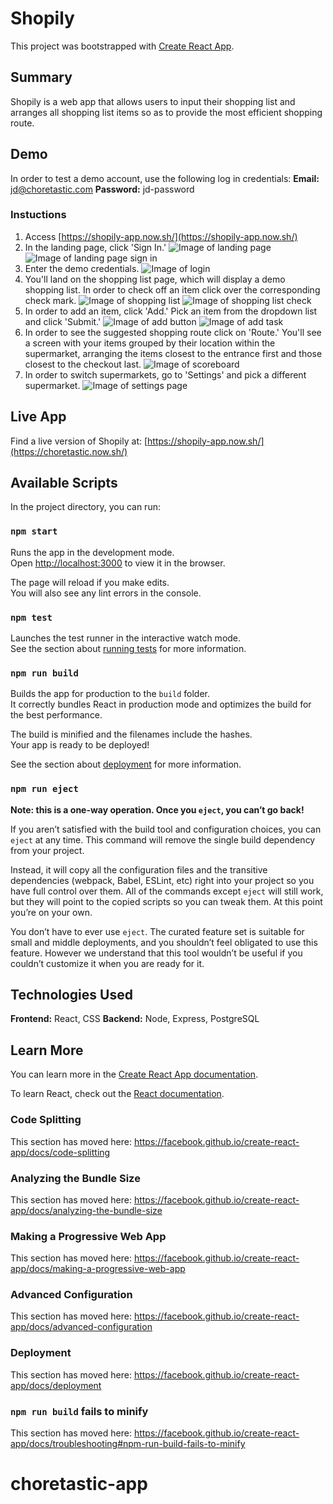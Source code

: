 # Shopily

This project was bootstrapped with [Create React App](https://github.com/facebook/create-react-app).

## Summary

Shopily is a web app that allows users to input their shopping list and arranges all shopping list items so as to provide the most efficient shopping route.

## Demo

In order to test a demo account, use the following log in credentials:
**Email:** jd@choretastic.com
**Password:** jd-password

### Instuctions

1. Access [https://shopily-app.now.sh/](https://shopily-app.now.sh/)
2. In the landing page, click 'Sign In.'
![Image of landing page](/src/media/screenshots/landing-page.png)
![Image of landing page sign in](/src/media/screenshots/landing-page-sign-in.png)
3. Enter the demo credentials.
![Image of login](/src/media/screenshots/log-in.png)
4. You'll land on the shopping list page, which will display a demo shopping list. In order to check off an item click over the corresponding check mark.
![Image of shopping list](/src/media/screenshots/shopping-list.png)
![Image of shopping list check](/src/media/screenshots/shopping-list-check.png)
5. In order to add an item, click 'Add.' Pick an item from the dropdown list and click 'Submit.'
![Image of add button](/src/media/screenshots/add-button.png)
![Image of add task](/src/media/screenshots/add-item.png)
6. In order to see the suggested shopping route click on 'Route.' You'll see a screen with your items grouped by their location within the supermarket, arranging the items closest to the entrance first and those closest to the checkout last.
![Image of scoreboard](/src/media/screenshots/shopping-map.png)
7. In order to switch supermarkets, go to 'Settings' and pick a different supermarket.
![Image of settings page](/src/media/screenshots/switch-supermarket.png)

## Live App

Find a live version of Shopily at: [https://shopily-app.now.sh/](https://choretastic.now.sh/)

## Available Scripts

In the project directory, you can run:

### `npm start`

Runs the app in the development mode.<br />
Open [http://localhost:3000](http://localhost:3000) to view it in the browser.

The page will reload if you make edits.<br />
You will also see any lint errors in the console.

### `npm test`

Launches the test runner in the interactive watch mode.<br />
See the section about [running tests](https://facebook.github.io/create-react-app/docs/running-tests) for more information.

### `npm run build`

Builds the app for production to the `build` folder.<br />
It correctly bundles React in production mode and optimizes the build for the best performance.

The build is minified and the filenames include the hashes.<br />
Your app is ready to be deployed!

See the section about [deployment](https://facebook.github.io/create-react-app/docs/deployment) for more information.

### `npm run eject`

**Note: this is a one-way operation. Once you `eject`, you can’t go back!**

If you aren’t satisfied with the build tool and configuration choices, you can `eject` at any time. This command will remove the single build dependency from your project.

Instead, it will copy all the configuration files and the transitive dependencies (webpack, Babel, ESLint, etc) right into your project so you have full control over them. All of the commands except `eject` will still work, but they will point to the copied scripts so you can tweak them. At this point you’re on your own.

You don’t have to ever use `eject`. The curated feature set is suitable for small and middle deployments, and you shouldn’t feel obligated to use this feature. However we understand that this tool wouldn’t be useful if you couldn’t customize it when you are ready for it.

## Technologies Used

**Frontend:** React, CSS 
**Backend:** Node, Express, PostgreSQL

## Learn More

You can learn more in the [Create React App documentation](https://facebook.github.io/create-react-app/docs/getting-started).

To learn React, check out the [React documentation](https://reactjs.org/).

### Code Splitting

This section has moved here: https://facebook.github.io/create-react-app/docs/code-splitting

### Analyzing the Bundle Size

This section has moved here: https://facebook.github.io/create-react-app/docs/analyzing-the-bundle-size

### Making a Progressive Web App

This section has moved here: https://facebook.github.io/create-react-app/docs/making-a-progressive-web-app

### Advanced Configuration

This section has moved here: https://facebook.github.io/create-react-app/docs/advanced-configuration

### Deployment

This section has moved here: https://facebook.github.io/create-react-app/docs/deployment

### `npm run build` fails to minify

This section has moved here: https://facebook.github.io/create-react-app/docs/troubleshooting#npm-run-build-fails-to-minify
# choretastic-app

